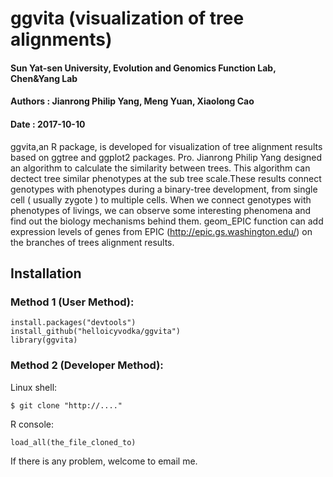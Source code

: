 
# ggvita (visualization of tree alignments)

#### Sun Yat-sen University, Evolution and Genomics Function Lab, Chen&Yang Lab
#### Authors : Jianrong Philip Yang, Meng Yuan, Xiaolong Cao
#### Date : 2017-10-10

ggvita,an R package, is developed for visualization of tree alignment results based on ggtree and ggplot2 packages. Pro. Jianrong Philip Yang designed an algorithm to calculate the similarity between trees. This algorithm can dectect tree similar phenotypes at the sub tree scale.These results connect genotypes with phenotypes during a binary-tree development, from single cell ( usually zygote ) to multiple cells.  When we connect genotypes with phenotypes of livings, we can observe some interesting phenomena and find out the biology mechanisms behind them. geom_EPIC function can add expression levels of genes from EPIC (http://epic.gs.washington.edu/) on the branches of trees alignment results.


## Installation


### Method 1 (User Method):

```
install.packages("devtools")  
install_github("helloicyvodka/ggvita")  
library(ggvita)  
```

### Method 2 (Developer Method):

Linux shell:
```
$ git clone "http://...."  
```
R console:
```
load_all(the_file_cloned_to)  
```

If there is any problem, welcome to email me.
